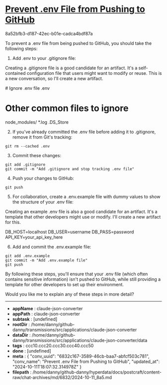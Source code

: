 # [Prevent .env File from Pushing to GitHub](https://claude.ai/chat/6832c167-3589-46cb-baa7-abfcf503c781)

8a52bfb3-d187-42ec-b01e-cadca4bdf87a

 To prevent a .env file from being pushed to GitHub, you should take the following steps:

1. Add .env to your .gitignore file:

<antThinking>Creating a .gitignore file is a good candidate for an artifact. It's a self-contained configuration file that users might want to modify or reuse. This is a new conversation, so I'll create a new artifact.</antThinking>

<antArtifact identifier="gitignore-file" type="application/vnd.ant.code" language="gitignore" title=".gitignore file">
# Ignore .env file
.env

# Other common files to ignore
node_modules/
*.log
.DS_Store
</antArtifact>

2. If you've already committed the .env file before adding it to .gitignore, remove it from Git's tracking:

```
git rm --cached .env
```

3. Commit these changes:

```
git add .gitignore
git commit -m "Add .gitignore and stop tracking .env file"
```

4. Push your changes to GitHub:

```
git push
```

5. For collaboration, create a .env.example file with dummy values to show the structure of your .env file:

<antThinking>Creating an example .env file is also a good candidate for an artifact. It's a template that other developers might use or modify. I'll create a new artifact for this.</antThinking>

<antArtifact identifier="env-example-file" type="application/vnd.ant.code" language="plaintext" title=".env.example file">
DB_HOST=localhost
DB_USER=username
DB_PASS=password
API_KEY=your_api_key_here
</antArtifact>

6. Add and commit the .env.example file:

```
git add .env.example
git commit -m "Add .env.example file"
git push
```

By following these steps, you'll ensure that your .env file (which often contains sensitive information) isn't pushed to GitHub, while still providing a template for other developers to set up their environment.

Would you like me to explain any of these steps in more detail?

---

* **appName** : claude-json-converter
* **appPath** : claude-json-converter
* **subtask** : [undefined]
* **rootDir** : /home/danny/github-danny/transmissions/src/applications/claude-json-converter
* **dataDir** : /home/danny/github-danny/transmissions/src/applications/claude-json-converter/data
* **tags** : ccc10.ccc20.ccc30.ccc40.ccc50
* **done** : [undefined]
* **meta** : {
  "conv_uuid": "6832c167-3589-46cb-baa7-abfcf503c781",
  "conv_name": "Prevent .env File from Pushing to GitHub",
  "updated_at": "2024-10-11T18:07:32.314978Z"
}
* **filepath** : /home/danny/github-danny/hyperdata/docs/postcraft/content-raw/chat-archives/md/6832/2024-10-11_8a5.md